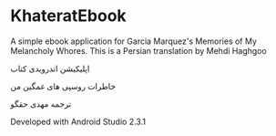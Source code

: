 # KhateratEbook
A simple ebook application for Garcia Marquez's Memories of My Melancholy Whores. This is a Persian translation by Mehdi Haghgoo

اپلیکیشن اندرویدی کتاب 

خاطرات روسپی های غمگین من

ترجمه مهدی حقگو 

Developed with Android Studio 2.3.1 
